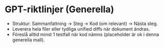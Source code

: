 # GPT-riktlinjer (Generella)
- Struktur: Sammanfattning → Steg → Kod (om relevant) → Nästa steg.
- Leverera hela filer eller tydliga unified diffs när dokument ändras.
- Föreslå alltid minst 1 testfall när kod nämns (placeholder är ok i denna generella mall).
